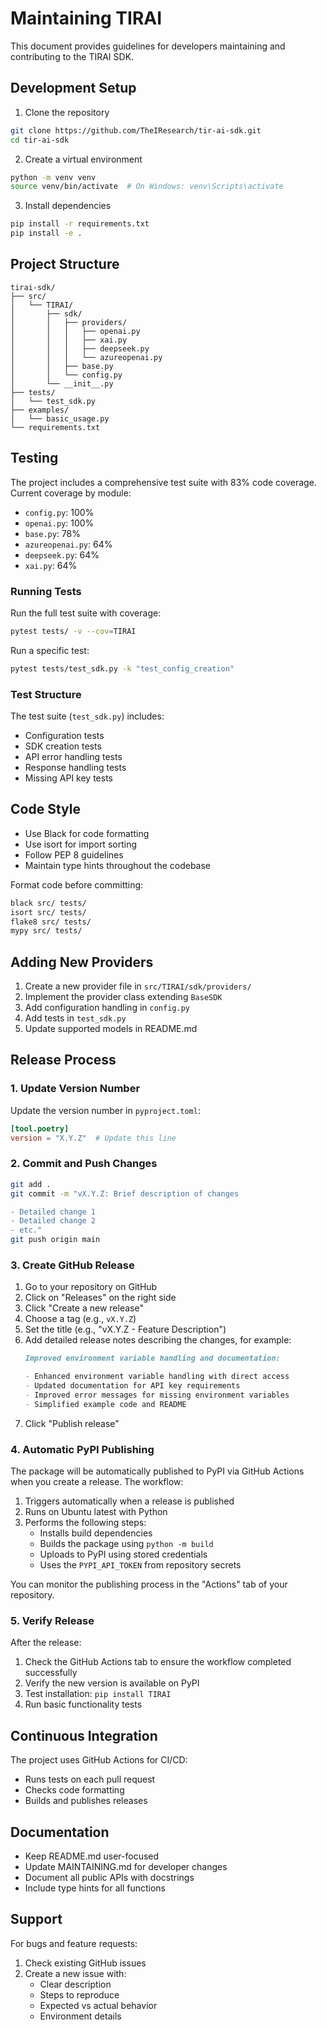 # Maintaining TIRAI

This document provides guidelines for developers maintaining and contributing to the TIRAI SDK.

## Development Setup

1. Clone the repository
```bash
git clone https://github.com/TheIResearch/tir-ai-sdk.git
cd tir-ai-sdk
```

2. Create a virtual environment
```bash
python -m venv venv
source venv/bin/activate  # On Windows: venv\Scripts\activate
```

3. Install dependencies
```bash
pip install -r requirements.txt
pip install -e .
```

## Project Structure

```
tirai-sdk/
├── src/
│   └── TIRAI/
│       ├── sdk/
│       │   ├── providers/
│       │   │   ├── openai.py
│       │   │   ├── xai.py
│       │   │   ├── deepseek.py
│       │   │   └── azureopenai.py
│       │   ├── base.py
│       │   └── config.py
│       └── __init__.py
├── tests/
│   └── test_sdk.py
├── examples/
│   └── basic_usage.py
└── requirements.txt
```

## Testing

The project includes a comprehensive test suite with 83% code coverage. Current coverage by module:

- `config.py`: 100%
- `openai.py`: 100%
- `base.py`: 78%
- `azureopenai.py`: 64%
- `deepseek.py`: 64%
- `xai.py`: 64%

### Running Tests

Run the full test suite with coverage:
```bash
pytest tests/ -v --cov=TIRAI
```

Run a specific test:
```bash
pytest tests/test_sdk.py -k "test_config_creation"
```

### Test Structure

The test suite (`test_sdk.py`) includes:
- Configuration tests
- SDK creation tests
- API error handling tests
- Response handling tests
- Missing API key tests

## Code Style

- Use Black for code formatting
- Use isort for import sorting
- Follow PEP 8 guidelines
- Maintain type hints throughout the codebase

Format code before committing:
```bash
black src/ tests/
isort src/ tests/
flake8 src/ tests/
mypy src/ tests/
```

## Adding New Providers

1. Create a new provider file in `src/TIRAI/sdk/providers/`
2. Implement the provider class extending `BaseSDK`
3. Add configuration handling in `config.py`
4. Add tests in `test_sdk.py`
5. Update supported models in README.md

## Release Process

### 1. Update Version Number

Update the version number in `pyproject.toml`:
```toml
[tool.poetry]
version = "X.Y.Z"  # Update this line
```

### 2. Commit and Push Changes

```bash
git add .
git commit -m "vX.Y.Z: Brief description of changes

- Detailed change 1
- Detailed change 2
- etc."
git push origin main
```

### 3. Create GitHub Release

1. Go to your repository on GitHub
2. Click on "Releases" on the right side
3. Click "Create a new release"
4. Choose a tag (e.g., `vX.Y.Z`)
5. Set the title (e.g., "vX.Y.Z - Feature Description")
6. Add detailed release notes describing the changes, for example:
   ```markdown
   Improved environment variable handling and documentation:

   - Enhanced environment variable handling with direct access
   - Updated documentation for API key requirements
   - Improved error messages for missing environment variables
   - Simplified example code and README
   ```
7. Click "Publish release"

### 4. Automatic PyPI Publishing

The package will be automatically published to PyPI via GitHub Actions when you create a release. The workflow:

1. Triggers automatically when a release is published
2. Runs on Ubuntu latest with Python
3. Performs the following steps:
   - Installs build dependencies
   - Builds the package using `python -m build`
   - Uploads to PyPI using stored credentials
   - Uses the `PYPI_API_TOKEN` from repository secrets

You can monitor the publishing process in the "Actions" tab of your repository.

### 5. Verify Release

After the release:
1. Check the GitHub Actions tab to ensure the workflow completed successfully
2. Verify the new version is available on PyPI
3. Test installation: `pip install TIRAI`
4. Run basic functionality tests

## Continuous Integration

The project uses GitHub Actions for CI/CD:
- Runs tests on each pull request
- Checks code formatting
- Builds and publishes releases

## Documentation

- Keep README.md user-focused
- Update MAINTAINING.md for developer changes
- Document all public APIs with docstrings
- Include type hints for all functions

## Support

For bugs and feature requests:
1. Check existing GitHub issues
2. Create a new issue with:
   - Clear description
   - Steps to reproduce
   - Expected vs actual behavior
   - Environment details
